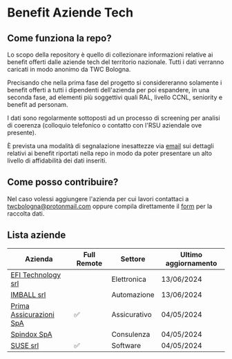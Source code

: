 # Benefit Aziende Tech

## Come funziona la repo?

Lo scopo della repository è quello di collezionare informazioni relative ai benefit offerti dalle aziende tech del territorio nazionale. Tutti i dati verranno caricati in modo anonimo da TWC Bologna.

Precisando che nella prima fase del progetto si considereranno solamente i benefit offerti a tutti i dipendenti dell'azienda per poi espandere, in una seconda fase, ad elementi più soggettivi quali RAL, livello CCNL, seniority e benefit ad personam.

I dati sono regolarmente sottoposti ad un processo di screening per analisi di coerenza (colloquio telefonico o contatto con l'RSU aziendale ove presente).

È prevista una modalità di segnalazione inesattezze via [email](mailto:twcbologna@protonmail.com) sui dettagli relativi ai benefit riportati nella repo in modo da poter presentare un alto livello di affidabilità dei dati inseriti.

## Come posso contribuire?

Nel caso volessi aggiungere l'azienda per cui lavori contattaci a [twcbologna@protonmail.com](mailto:twcbologna@protonmail.com) oppure compila direttamente il [form](https://nextcloud.twc-italia.org/apps/forms/s/fEoLRKSzJskSrcNKFc5SzHiD) per la raccolta dati.

## Lista aziende

| **Azienda**                                      | **Full Remote** | Settore      | **Ultimo aggiornamento** |
| ------------------------------------------------------ | --------------------- | ------------ | ------------------------------ |
| [EFI Technology srl](aziende/efi.md)                      |                       | Elettronica  | 13/06/2024                     |
| [IMBALL srl](aziende/imball.md)                           |                       | Automazione  | 13/06/2024                     |
| [Prima Assicurazioni SpA](aziende/prima_assicurazioni.md) | ✅                    | Assicurativo | 04/05/2024                     |
| [Spindox SpA](aziende/spindox.md)                         |                       | Consulenza   | 04/05/2024                     |
| [SUSE srl](aziende/suse.md)                               | ✅                    | Software     | 04/05/2024                     |
